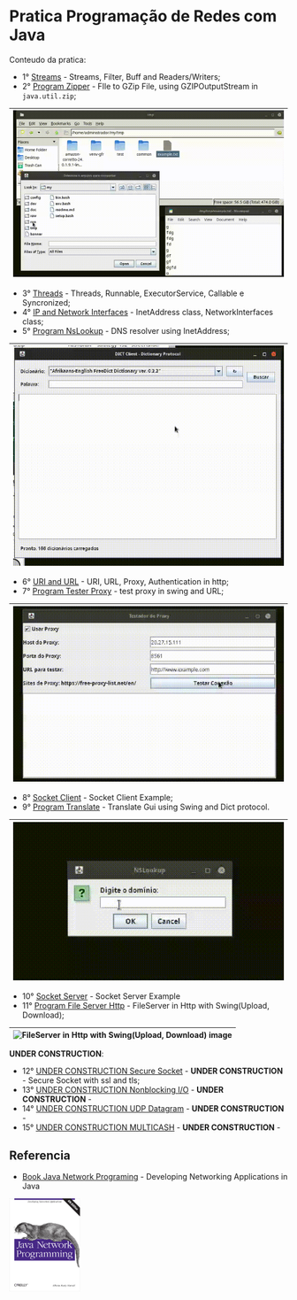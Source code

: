 # Pratica Programação de Redes com Java




Conteudo da pratica:

  + 1° [Streams](./streams-filters-example) - Streams, Filter, Buff and Readers/Writers;
  + 2° [Program Zipper](./zipper) - FIle to GZip File, using GZIPOutputStream in `java.util.zip`;

| <img src="./zipper-screenshot.gif" width="512px" alt="FIle to GZip File, using GZIPOutputStream, image"> |
| :--- |

  + 3° [Threads](./threads-example) - Threads, Runnable, ExecutorService, Callable e Syncronized;
  + 4° [IP and Network Interfaces](./InetAddress-networkInterface-example) - InetAddress class, NetworkInterfaces class;
  + 5° [Program NsLookup](./nslookup) - DNS resolver using InetAddress;

| <img src="./translate.gif" width="512px" alt="DNS resolver using InetAddress, iamge"> | 
| :--- | 

  + 6° [URI and URL](./uri-url-example) - URI, URL, Proxy, Authentication in http;
  + 7° [Program Tester Proxy](./testProxy) - test proxy in swing and URL;



| <img src="./test-proxy.gif" width="512px" alt="test proxy in swing and URL, image"> |
| :--- | 

  + 8° [Socket Client](./socket-client-example) - Socket Client Example;
  + 9° [Program Translate](./translate) - Translate Gui using Swing and Dict protocol.

| <img src="./nslookup.gif" width="512px"> | 
| :--- |

  + 10° [Socket Server](./socket-server-example) - Socket Server Example 
  + 11° [Program File Server Http](./file-server-http) - FileServer in Http with Swing(Upload, Download);


| <img src="./file-server-screenshot.gif" width="512px" alt="FileServer in Http with Swing(Upload, Download) image"> | 
| :--- |


**UNDER CONSTRUCTION**:

  + 12° [UNDER CONSTRUCTION Secure Socket](./secure-sockets-example) - **UNDER CONSTRUCTION** - Secure Socket with ssl and tls;
  + 13° [UNDER CONSTRUCTION Nonblocking I/O](./nio-example) - **UNDER CONSTRUCTION** -
  + 14° [UNDER CONSTRUCTION UDP Datagram](./udp-example) - **UNDER CONSTRUCTION** -
  + 15° [UNDER CONSTRUCTION MULTICASH](./multicast-example) - **UNDER CONSTRUCTION** -

## Referencia

  + [Book Java Network Programing](https://www.oreilly.com/library/view/java-network-programming/9781449365936/) - Developing Networking Applications in Java<br/>
<img src="./java-networking-programing.png" width="128px" alt="book reference Java Networking Programing">

